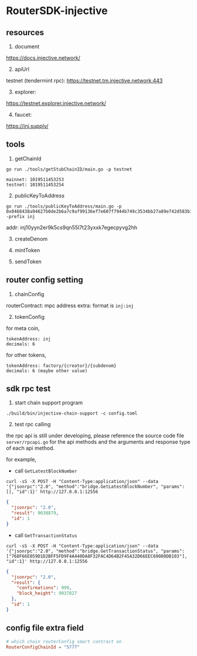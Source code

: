 # RouterSDK-injective

## resources

1) document

<https://docs.injective.network/>

2) apiUrl

testnet (tendermint rpc): <https://testnet.tm.injective.network:443>

3) explorer:

<https://testnet.explorer.injective.network/>

4) faucet:

<https://inj.supply/>

## tools

1) getChainId

```shell
go run ./tools/getStubChainID/main.go -p testnet
```

```text
mainnet: 1019511453253
testnet: 1019511453254
```

2) publicKeyToAddress

```shell
go run ./tools/publicKeyToAddress/main.go -p 0x0468438a94627b0de2b6a7c9af99136ef7e607f7944b749c3534bb27a89e742d583b1c8b3aecfae45dea2ac58730aa6ba654c73c435d44755e5cd1500c8f4d036b -prefix inj
```

addr: inj10yyn2er9k5cs9qn55l7t23yxxk7egecpyvg2hh

3) createDenom

4) mintToken

5) sendToken

## router config setting

1) chainConfig

routerContract: mpc address
extra: format is `inj:inj`

2) tokenConfig

for meta coin,

```text
tokenAddress: inj
decimals: 6
```

for other tokens,

```text
tokenAddress: factory/{creator}/{subdenom}
decimals: 6 (maybe other value)
```

## sdk rpc test

1) start chain support program

```shell
./build/bin/injective-chain-support -c config.toml
```

2) test rpc calling

the rpc api is still under developing,
please reference the source code file `server/rpcapi.go` for the api methods
and the arguments and response type of each api method.

for example,

- call `GetLatestBlockNumber`

```shell
curl -sS -X POST -H "Content-Type:application/json" --data '{"jsonrpc":"2.0", "method":"bridge.GetLatestBlockNumber", "params":[], "id":1}' http://127.0.0.1:12556
```

```json
{
  "jsonrpc": "2.0",
  "result": 9038879,
  "id": 1
}
```

- call `GetTransactionStatus`

```shell
curl -sS -X POST -H "Content-Type:application/json" --data '{"jsonrpc":"2.0", "method":"bridge.GetTransactionStatus", "params":["768F66E059D1D2BFF5FD9F4A440DA8F32FAC4D64B2F45A32D66EEC69080DB103"], "id":1}' http://127.0.0.1:12556
```

```json
{
  "jsonrpc": "2.0",
  "result": {
    "confirmations": 999,
    "block_height": 9037827
  },
  "id": 1
}
```

## config file extra field
```toml
# which chain routerConfig smart contract on
RouterConfigChainId = "5777"
```
